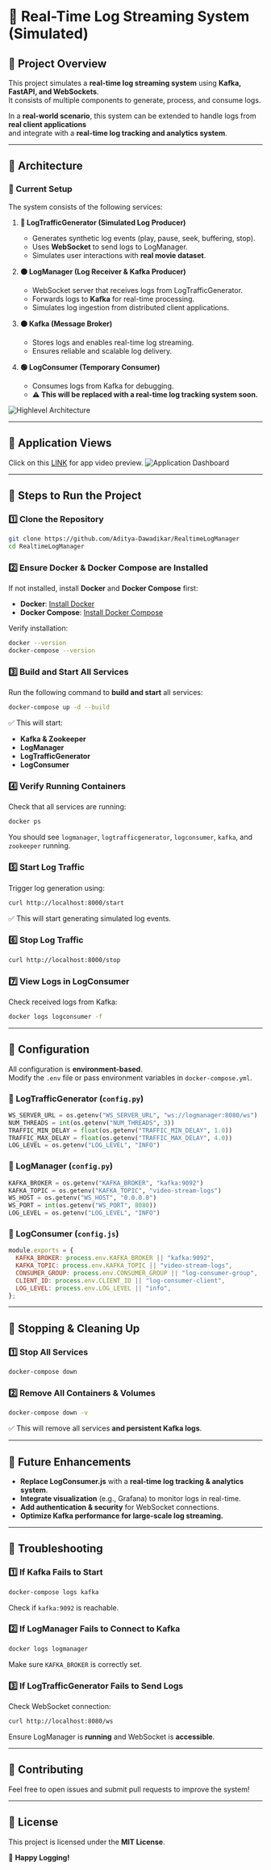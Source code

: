 # 📝 Real-Time Log Streaming System (Simulated)

## **🚀 Project Overview**
This project simulates a **real-time log streaming system** using **Kafka, FastAPI, and WebSockets**.  
It consists of multiple components to generate, process, and consume logs.  

In a **real-world scenario**, this system can be extended to handle logs from **real client applications**  
and integrate with a **real-time log tracking and analytics system**.

---

## **📌 Architecture**
### **🔹 Current Setup**
The system consists of the following services:

1. **🔵 LogTrafficGenerator (Simulated Log Producer)**
   - Generates synthetic log events (play, pause, seek, buffering, stop).
   - Uses **WebSocket** to send logs to LogManager.
   - Simulates user interactions with **real movie dataset**.

2. **🟠 LogManager (Log Receiver & Kafka Producer)**
   - WebSocket server that receives logs from LogTrafficGenerator.
   - Forwards logs to **Kafka** for real-time processing.
   - Simulates log ingestion from distributed client applications.

3. **⚫ Kafka (Message Broker)**
   - Stores logs and enables real-time log streaming.
   - Ensures reliable and scalable log delivery.

4. **🟢 LogConsumer (Temporary Consumer)**
   - Consumes logs from Kafka for debugging.
   - **⚠️ This will be replaced with a real-time log tracking system soon.**

![Highlevel Architecture](https://github.com/Aditya-Dawadikar/RealtimeLogManager/blob/master/views/architecture/highlevel-architecture.png)

---
## **📌 Application Views**
Click on this [LINK](https://drive.google.com/file/d/1RY3aMbtlRYaCyBuWiZ5-bmM2G-MAUQ8k/view?usp=sharing) for app video preview.
![Application Dashboard](https://github.com/Aditya-Dawadikar/RealtimeLogManager/blob/master/views/app/dashboard.png)

---


## **📌 Steps to Run the Project**

### **1️⃣ Clone the Repository**
```sh
git clone https://github.com/Aditya-Dawadikar/RealtimeLogManager
cd RealtimeLogManager
```

### **2️⃣ Ensure Docker & Docker Compose are Installed**
If not installed, install **Docker** and **Docker Compose** first:  
- **Docker**: [Install Docker](https://docs.docker.com/get-docker/)
- **Docker Compose**: [Install Docker Compose](https://docs.docker.com/compose/install/)

Verify installation:
```sh
docker --version
docker-compose --version
```

### **3️⃣ Build and Start All Services**
Run the following command to **build and start** all services:
```sh
docker-compose up -d --build
```
✅ This will start:
- **Kafka & Zookeeper**
- **LogManager**
- **LogTrafficGenerator**
- **LogConsumer**

### **4️⃣ Verify Running Containers**
Check that all services are running:
```sh
docker ps
```
You should see `logmanager`, `logtrafficgenerator`, `logconsumer`, `kafka`, and `zookeeper` running.

### **5️⃣ Start Log Traffic**
Trigger log generation using:
```sh
curl http://localhost:8000/start
```
✅ This will start generating simulated log events.

### **6️⃣ Stop Log Traffic**
```sh
curl http://localhost:8000/stop
```

### **7️⃣ View Logs in LogConsumer**
Check received logs from Kafka:
```sh
docker logs logconsumer -f
```

---

## **📌 Configuration**
All configuration is **environment-based**.  
Modify the `.env` file or pass environment variables in `docker-compose.yml`.

### **🔹 LogTrafficGenerator (`config.py`)**
```python
WS_SERVER_URL = os.getenv("WS_SERVER_URL", "ws://logmanager:8080/ws")
NUM_THREADS = int(os.getenv("NUM_THREADS", 3))
TRAFFIC_MIN_DELAY = float(os.getenv("TRAFFIC_MIN_DELAY", 1.0))
TRAFFIC_MAX_DELAY = float(os.getenv("TRAFFIC_MAX_DELAY", 4.0))
LOG_LEVEL = os.getenv("LOG_LEVEL", "INFO")
```

### **🔹 LogManager (`config.py`)**
```python
KAFKA_BROKER = os.getenv("KAFKA_BROKER", "kafka:9092")
KAFKA_TOPIC = os.getenv("KAFKA_TOPIC", "video-stream-logs")
WS_HOST = os.getenv("WS_HOST", "0.0.0.0")
WS_PORT = int(os.getenv("WS_PORT", 8080))
LOG_LEVEL = os.getenv("LOG_LEVEL", "INFO")
```

### **🔹 LogConsumer (`config.js`)**
```javascript
module.exports = {
  KAFKA_BROKER: process.env.KAFKA_BROKER || "kafka:9092",
  KAFKA_TOPIC: process.env.KAFKA_TOPIC || "video-stream-logs",
  CONSUMER_GROUP: process.env.CONSUMER_GROUP || "log-consumer-group",
  CLIENT_ID: process.env.CLIENT_ID || "log-consumer-client",
  LOG_LEVEL: process.env.LOG_LEVEL || "info",
};
```

---

## **📌 Stopping & Cleaning Up**
### **1️⃣ Stop All Services**
```sh
docker-compose down
```
### **2️⃣ Remove All Containers & Volumes**
```sh
docker-compose down -v
```
✅ This will remove all services **and persistent Kafka logs**.

---

## **📌 Future Enhancements**
- **Replace LogConsumer.js** with a **real-time log tracking & analytics system**.
- **Integrate visualization** (e.g., Grafana) to monitor logs in real-time.
- **Add authentication & security** for WebSocket connections.
- **Optimize Kafka performance for large-scale log streaming.**

---

## **📌 Troubleshooting**
### **1️⃣ If Kafka Fails to Start**
```sh
docker-compose logs kafka
```
Check if `kafka:9092` is reachable.

### **2️⃣ If LogManager Fails to Connect to Kafka**
```sh
docker logs logmanager
```
Make sure `KAFKA_BROKER` is correctly set.

### **3️⃣ If LogTrafficGenerator Fails to Send Logs**
Check WebSocket connection:
```sh
curl http://localhost:8080/ws
```
Ensure LogManager is **running** and WebSocket is **accessible**.

---

## **📌 Contributing**
Feel free to open issues and submit pull requests to improve the system!

---

## **📌 License**
This project is licensed under the **MIT License**.

🚀 **Happy Logging!**

